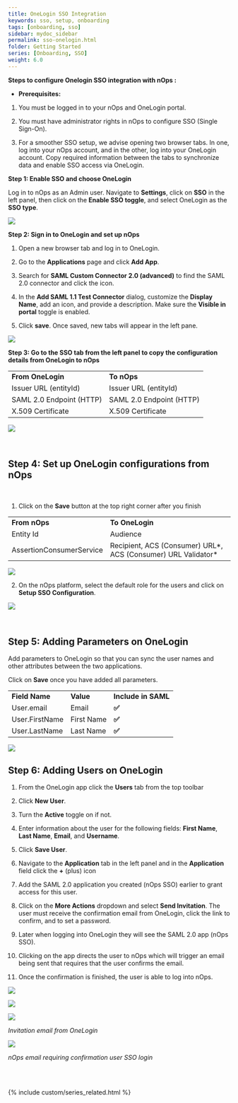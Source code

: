 ```yaml
---
title: OneLogin SSO Integration
keywords: sso, setup, onboarding
tags: [onboarding, sso]
sidebar: mydoc_sidebar
permalink: sso-onelogin.html
folder: Getting Started
series: [Onboarding, SSO]
weight: 6.0
---
```


**Steps to configure Onelogin SSO integration with nOps :** 

- **Prerequisites:** 

1. You must be logged in to your nOps and OneLogin portal.

2. You must have administrator rights in nOps to configure SSO (Single Sign-On).

3. For a smoother SSO setup, we advise opening two browser tabs. In one, log into your nOps account, and in the other, log into your OneLogin account. Copy required information between the tabs to synchronize data and enable SSO access via OneLogin.

**Step 1: Enable SSO and choose OneLogin** 

Log in to nOps as an Admin user. Navigate to **Settings**, click on **SSO** in the left panel, then click on the **Enable SSO toggle**, and select OneLogin as the **SSO type**.

![](https://lh7-us.googleusercontent.com/jWPY02150rVXIm-jscc57bqVRRAFiXNF0Rq-CDl9_XSj_V-eF-3u_63rmjPRX8WOI3ZugzGd-0E3ABON3ygjArODVEeE3n1w4czzItNlm9PFIAlNsiom1GPyFKGPwA0t1-dzS0H5R3bshrHC0WBCebo)
<br/>

**Step 2: Sign in to OneLogin and set up nOps**

1. Open a new browser tab and log in to OneLogin.

2. Go to the **Applications** page and click **Add App**.

3. Search for **SAML Custom Connector 2.0 (advanced)** to find the SAML 2.0 connector and click the icon.

4. In the **Add SAML 1.1 Test Connector** dialog, customize the **Display Name**, add an icon, and provide a description. Make sure the **Visible in portal** toggle is enabled.

5. Click **save**. Once saved, new tabs will appear in the left pane.

![](https://lh7-us.googleusercontent.com/u0KZIVc5Sc_5yZaV8CWphI9HcQ5n7lzWB7ZjD-kxNucFshLgztRSSZpt9TV1YzYSDqX_iuPAkrmgY5UbA4F7zLqnnmJpx688TJrKJ0aFn0sQl03P21LsDHgqcV7bri13urwk_7Qhps6p6LJF0iNzOx4)
<br/>

**Step 3: Go to the SSO tab from the left panel to copy the configuration details from OneLogin to nOps**

|                          |                          |
| ------------------------ | ------------------------ |
| **From OneLogin**        | **To nOps**              |
| Issuer URL (entityId)    | Issuer URL (entityId)    |
| SAML 2.0 Endpoint (HTTP) | SAML 2.0 Endpoint (HTTP) |
| X.509 Certificate        | X.509 Certificate        |

![](https://lh7-us.googleusercontent.com/iHimlIGs1Lv6nWriv8rsWsEZap4IahznSzJq_LLcBVQNmDHUXLfFLzckR6L3TuVQZeHSIOaSnRlQgLXN4Epbix2FR2JCL2b3qC6EEMDFoq-ygYSNL4CNpIuIBWMLmqPI0twnO5gBCc4F6UAgHn6z8Hs)

<br/>

## Step 4: Set up OneLogin configurations from nOps
<br/>

1. Click on the **Save** button at the top right corner after you finish 

|                          |                                                                           |
| ------------------------ | ------------------------------------------------------------------------- |
| **From nOps**            | **To OneLogin**                                                           |
| Entity Id                | Audience                                                                  |
| AssertionConsumerService | Recipient, ACS (Consumer) URL\*, ACS (Consumer) URL Validator\*  |

![](https://lh7-us.googleusercontent.com/8vzFJKtDNQPdlrZl7fwqRzVcovMdCJrsCYhuuMTBjigqZBQ7suUoErVabIESh3LZVAV10PVe9yZrR5JBVKGPVAJuKNLVc5bIcfWHqlaDjXZXkomGbjzrc26kQcxWT6GudEkHcqJBLufgaJmgQdKttdw)
<br/>

2. On the nOps platform, select the default role for the users and click on **Setup SSO Configuration**.

![](https://lh7-us.googleusercontent.com/T9xR5a80RQauqNQjceTnzBD0B-7v5h4BU-QqZreLoPvrQ00yhxWsGLhkltaD38uzZYMvE2xWm0eGck6rrGThEO_apXeSd9RPcSZJW2KhuKj0Bd1YfGqaLRlyBHVyOXh79eCU1fCioQoZBio_-tI-du8)

<br/>

## Step 5: Adding Parameters on OneLogin

Add parameters to OneLogin so that you can sync the user names and other attributes between the two applications.

Click on **Save** once you have added all parameters.

|                |            |                     |
| -------------- | ---------- | ------------------- |
| **Field Name** | **Value**  | **Include in SAML** |
| User.email     | Email      | **✅**               |
| User.FirstName | First Name | **✅**               |
| User.LastName  | Last Name  | **✅**               |

![](https://lh7-us.googleusercontent.com/bJoE2NxL08MRUrF-ah5yym7h_7-Xag2PMbLW-jTy0OvCWNHq4YYf7eg09GmbmK0qg411Bta21WiS4EUuiG5XN5IZNYU5RWXy5QLCF-SfOZdEv86W25v6sWsT7_XmDF0h5uAeqy-eOX-EKpp_D9fyT0I)


## Step 6: Adding Users on OneLogin

1. From the OneLogin app click the **Users** tab from the top toolbar

2. Click **New User**.

3. Turn the **Active** toggle on if not.

4. Enter information about the user for the following fields: **First Name**, **Last Name**, **Email**, and **Username**.

5. Click **Save User**.

6. Navigate to the **Application** tab in the left panel and in the **Application** field click the **+** (plus) icon

7. Add the SAML 2.0 application you created (nOps SSO) earlier to grant access for this user.

8. Click on the **More Actions** dropdown and select **Send Invitation**. The user must receive the confirmation email from OneLogin, click the link to confirm, and to set a password.

9. Later when logging into OneLogin they will see the SAML 2.0 app (nOps SSO).

10. Clicking on the app directs the user to nOps which will trigger an email being sent that requires that the user confirms the email.

11. Once the confirmation is finished, the user is able to log into nOps.

![](https://lh7-us.googleusercontent.com/TSHYMTJ2-UZ35rjxH6WE_XjoXTdAiP_64jO43gsAvLiJcvBVj7pWFOdN5CQF45aCDLrKeLWstLo69bdI6qa3hkkGHsRN9KXoT6wJqhAIc8Hrf6QFYD3VurhnuVg6_m6dHxOJB-p20EZ0fDMBRm1EgsA)

![](https://lh7-us.googleusercontent.com/P22e_eNKCSV-zRdD-FbpvrrFehcx1w6G5LwwOacbqPNYFuzVBK6K2i4wB98ETgr3b5_ep0puBM28zwLRBi7w0YHg__qGYRhMdY_PV2wJDPWHuLYj8ZlF-iOP4Lu0QLIfgc1039GfcfbScSMWpPFLmIA)

![](https://lh7-us.googleusercontent.com/kcciYV7XBcIltuOlY9C_Mpnbm8hpsHS9UubpGMaH6ejIlZtd1Qcn_SdLbuPSIVLvyxw2Bbyc2QgDOhzX0Cz7NpTP3CVWVsLuviqHpqBQcD6gMcUemrFgEd71jZCaG54oEGWIseo0THkPMVL4mk8e9kI)

_Invitation email from OneLogin_

![](https://lh7-us.googleusercontent.com/o__OKLIH2yGxfPYSrk81MJ2N7e2aHy3M5D3uD6y5Y9V0NQvW0NgTWwacX3YvN1agQPo-2DRmIElKeLHtinhNEF9zxqeWg34X_bTwxhsddgi5q0QitvxH3HIQBUsHwJwRN0Zz7RYnhuOyoZ2hySON6Tk)

_nOps email requiring confirmation user SSO login_




<br/><br/>

{% include custom/series_related.html %}